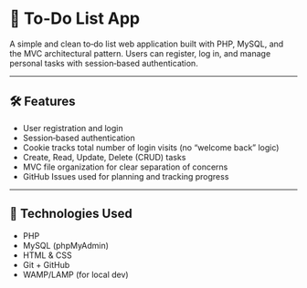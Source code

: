 # 📝 To-Do List App 

A simple and clean to‑do list web application built with PHP, MySQL, and the MVC architectural pattern. Users can register, log in, and manage personal tasks with session‑based authentication. 

---

## 🛠 Features 

- User registration and login  
- Session‑based authentication  
- Cookie tracks total number of login visits (no “welcome back” logic)  
- Create, Read, Update, Delete (CRUD) tasks  
- MVC file organization for clear separation of concerns
- GitHub Issues used for planning and tracking progress

---

## 🧠 Technologies Used 

- PHP  
- MySQL (phpMyAdmin)  
- HTML & CSS  
- Git + GitHub  
- WAMP/LAMP (for local dev)
